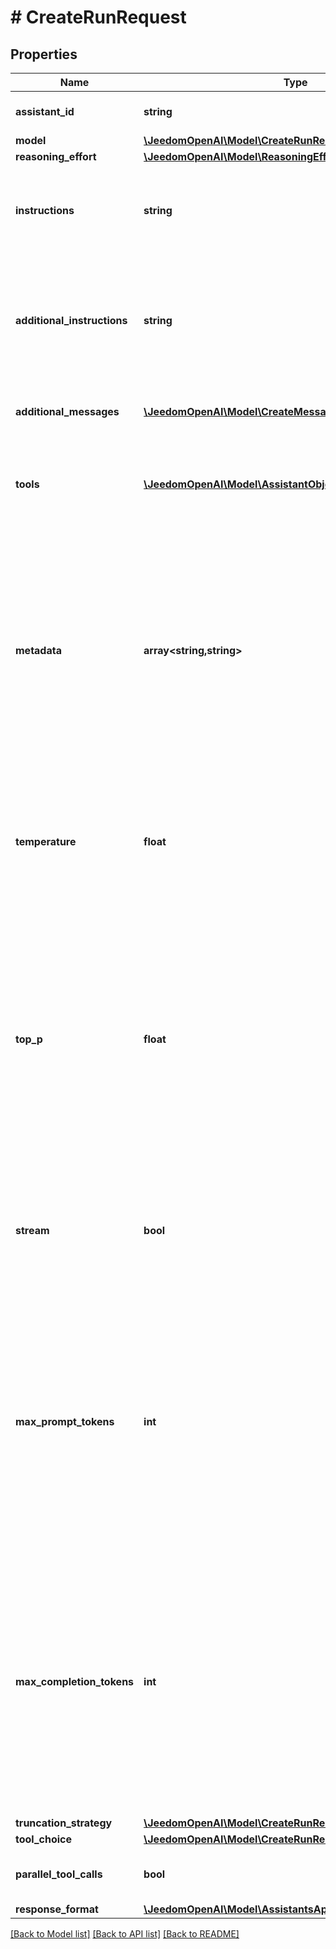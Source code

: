 # # CreateRunRequest

## Properties

Name | Type | Description | Notes
------------ | ------------- | ------------- | -------------
**assistant_id** | **string** | The ID of the [assistant](/docs/api-reference/assistants) to use to execute this run. |
**model** | [**\JeedomOpenAI\Model\CreateRunRequestModel**](CreateRunRequestModel.md) |  | [optional]
**reasoning_effort** | [**\JeedomOpenAI\Model\ReasoningEffort**](ReasoningEffort.md) |  | [optional]
**instructions** | **string** | Overrides the [instructions](/docs/api-reference/assistants/createAssistant) of the assistant. This is useful for modifying the behavior on a per-run basis. | [optional]
**additional_instructions** | **string** | Appends additional instructions at the end of the instructions for the run. This is useful for modifying the behavior on a per-run basis without overriding other instructions. | [optional]
**additional_messages** | [**\JeedomOpenAI\Model\CreateMessageRequest[]**](CreateMessageRequest.md) | Adds additional messages to the thread before creating the run. | [optional]
**tools** | [**\JeedomOpenAI\Model\AssistantObjectToolsInner[]**](AssistantObjectToolsInner.md) | Override the tools the assistant can use for this run. This is useful for modifying the behavior on a per-run basis. | [optional]
**metadata** | **array<string,string>** | Set of 16 key-value pairs that can be attached to an object. This can be useful for storing additional information about the object in a structured format, and querying for objects via API or the dashboard.   Keys are strings with a maximum length of 64 characters. Values are strings with a maximum length of 512 characters. | [optional]
**temperature** | **float** | What sampling temperature to use, between 0 and 2. Higher values like 0.8 will make the output more random, while lower values like 0.2 will make it more focused and deterministic. | [optional] [default to 1]
**top_p** | **float** | An alternative to sampling with temperature, called nucleus sampling, where the model considers the results of the tokens with top_p probability mass. So 0.1 means only the tokens comprising the top 10% probability mass are considered.  We generally recommend altering this or temperature but not both. | [optional] [default to 1]
**stream** | **bool** | If &#x60;true&#x60;, returns a stream of events that happen during the Run as server-sent events, terminating when the Run enters a terminal state with a &#x60;data: [DONE]&#x60; message. | [optional]
**max_prompt_tokens** | **int** | The maximum number of prompt tokens that may be used over the course of the run. The run will make a best effort to use only the number of prompt tokens specified, across multiple turns of the run. If the run exceeds the number of prompt tokens specified, the run will end with status &#x60;incomplete&#x60;. See &#x60;incomplete_details&#x60; for more info. | [optional]
**max_completion_tokens** | **int** | The maximum number of completion tokens that may be used over the course of the run. The run will make a best effort to use only the number of completion tokens specified, across multiple turns of the run. If the run exceeds the number of completion tokens specified, the run will end with status &#x60;incomplete&#x60;. See &#x60;incomplete_details&#x60; for more info. | [optional]
**truncation_strategy** | [**\JeedomOpenAI\Model\CreateRunRequestTruncationStrategy**](CreateRunRequestTruncationStrategy.md) |  | [optional]
**tool_choice** | [**\JeedomOpenAI\Model\CreateRunRequestToolChoice**](CreateRunRequestToolChoice.md) |  | [optional]
**parallel_tool_calls** | **bool** | Whether to enable [parallel function calling](/docs/guides/function-calling#configuring-parallel-function-calling) during tool use. | [optional] [default to true]
**response_format** | [**\JeedomOpenAI\Model\AssistantsApiResponseFormatOption**](AssistantsApiResponseFormatOption.md) |  | [optional]

[[Back to Model list]](../../README.md#models) [[Back to API list]](../../README.md#endpoints) [[Back to README]](../../README.md)

